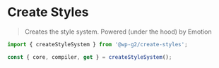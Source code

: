 # Create Styles

> Creates the style system. Powered (under the hood) by Emotion

<!-- START doctoc generated TOC please keep comment here to allow auto update -->
<!-- DON'T EDIT THIS SECTION, INSTEAD RE-RUN doctoc TO UPDATE -->

<!-- END doctoc generated TOC please keep comment here to allow auto update -->

```jsx
import { createStyleSystem } from '@wp-g2/create-styles';

const { core, compiler, get } = createStyleSystem();
```
